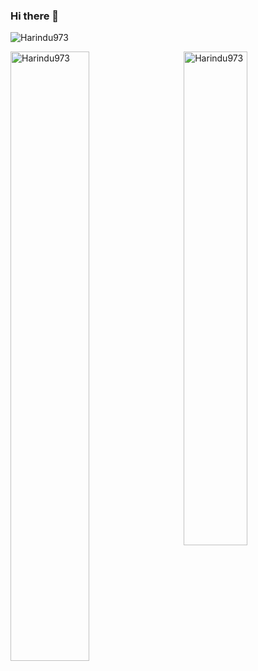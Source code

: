 ### Hi there 👋
<p align="left"> <img src="https://komarev.com/ghpvc/?username=Harindu973&color=brightgreen" alt="Harindu973" /> </p>


<img align="left" width="50%" src="https://github-readme-stats.vercel.app/api?username=Harindu973&show_icons=true"
        alt="Harindu973" />
 
<img align="right" style="float:right;" width="45%" src="https://github-readme-stats.vercel.app/api/top-langs/?username=Harindu973&layout=compact"
        alt="Harindu973" />
